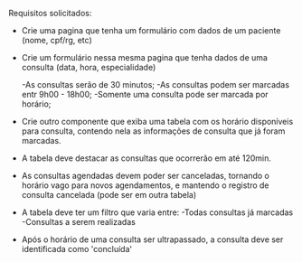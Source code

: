 Requisitos solicitados:

- Crie uma pagina que tenha um formulário com dados de um paciente (nome, cpf/rg, etc)

- Crie um formulário nessa mesma pagina que tenha dados de uma consulta (data, hora, especialidade)

  -As consultas serão de 30 minutos;
  -As consultas podem ser marcadas entr 9h00 - 18h00;
  -Somente uma consulta pode ser marcada por horário;

- Crie outro componente que exiba uma tabela com os horário disponíveis para consulta, contendo nela as informações de consulta que já foram marcadas.

- A tabela deve destacar as consultas que ocorrerão em até 120min.

- As consultas agendadas devem poder ser canceladas, tornando o horário vago para novos agendamentos, e mantendo o registro de consulta cancelada (pode ser em outra tabela)

- A tabela deve ter um filtro que varia entre:
  -Todas consultas já marcadas
  -Consultas a serem realizadas

- Após o horário de uma consulta ser ultrapassado, a consulta deve ser identificada como 'concluída'
